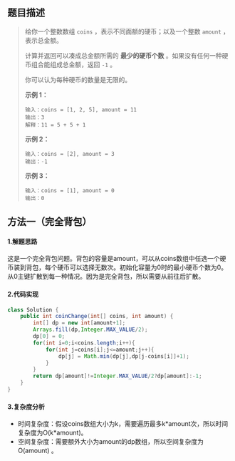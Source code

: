 ## 题目描述 
>  给你一个整数数组 `coins` ，表示不同面额的硬币；以及一个整数 `amount` ，表示总金额。
>
>  计算并返回可以凑成总金额所需的 **最少的硬币个数** 。如果没有任何一种硬币组合能组成总金额，返回 `-1` 。
>
>  你可以认为每种硬币的数量是无限的。
>
>   
>
>  **示例 1：**
>
>  ```
>  输入：coins = [1, 2, 5], amount = 11
>  输出：3 
>  解释：11 = 5 + 5 + 1
>  ```
>
>  **示例 2：**
>
>  ```
>  输入：coins = [2], amount = 3
>  输出：-1
>  ```
>
>  **示例 3：**
>
>  ```
>  输入：coins = [1], amount = 0
>  输出：0
>  ```


## 方法一（完全背包）
#### 1.解题思路
这是一个完全背包问题。背包的容量是amount，可以从coins数组中任选一个硬币装到背包，每个硬币可以选择无数次。初始化容量为0时的最小硬币个数为0。从0主键扩散到每一种情况。因为是完全背包，所以需要从前往后扩散。

#### 2.代码实现
```java
class Solution {
    public int coinChange(int[] coins, int amount) {
        int[] dp = new int[amount+1];
        Arrays.fill(dp,Integer.MAX_VALUE/2);
        dp[0] = 0;
        for(int i=0;i<coins.length;i++){
            for(int j=coins[i];j<=amount;j++){
                dp[j] = Math.min(dp[j],dp[j-coins[i]]+1);
            }
        }
        return dp[amount]!=Integer.MAX_VALUE/2?dp[amount]:-1;
    }
}
```
#### 3.复杂度分析

- 时间复杂度：假设coins数组大小为k，需要遍历最多k\*amount次，所以时间复杂度为O(k\*amount)。
- 空间复杂度：需要额外大小为amount的dp数组，所以空间复杂度为O(amount) 。

